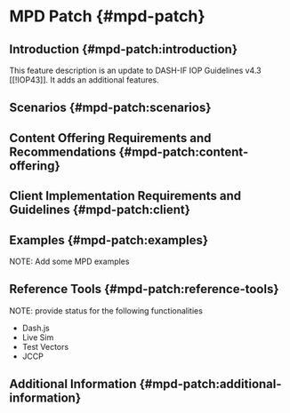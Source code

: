 # MPD Patch {#mpd-patch}

## Introduction {#mpd-patch:introduction}

This feature description is an update to DASH-IF IOP Guidelines v4.3 [[!IOP43]].
It adds an additional features.

## Scenarios {#mpd-patch:scenarios}


## Content Offering Requirements and Recommendations {#mpd-patch:content-offering}


## Client Implementation Requirements and Guidelines {#mpd-patch:client}



## Examples {#mpd-patch:examples}

NOTE: Add some MPD examples

## Reference Tools {#mpd-patch:reference-tools}

NOTE: provide status for the following functionalities
  * Dash.js
  * Live Sim
  * Test Vectors
  * JCCP

## Additional Information {#mpd-patch:additional-information}



